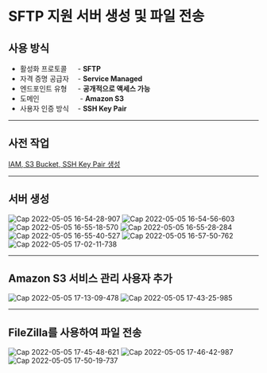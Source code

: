 # SFTP 지원 서버 생성 및 파일 전송

## 사용 방식
- 활성화 프로토콜 　 - **SFTP**  
- 자격 증명 공급자 　- **Service Managed**  
- 엔드포인트 유형 　 - **공개적으로 액세스 가능**  
- 도메인 　　　 　　 - **Amazon S3**  
- 사용자 인증 방식　 - **SSH Key Pair**  

<hr>

## 사전 작업
[IAM, S3 Bucket, SSH Key Pair 생성](https://github.com/kva231/AWS-Tech-Note/blob/master/Migration%20%26%20Transfer/AWS%20Transfer%20Family/%EC%82%AC%EC%A0%84%20%EC%9E%91%EC%97%85.md)

<hr>

## 서버 생성
![Cap 2022-05-05 16-54-28-907](https://user-images.githubusercontent.com/46125158/166897871-2f555767-1f7f-4102-a00c-7ab3327d3f74.png)
![Cap 2022-05-05 16-54-56-603](https://user-images.githubusercontent.com/46125158/166897875-f4686e70-802e-46a4-94f2-53f89360fdf4.png)
![Cap 2022-05-05 16-55-18-570](https://user-images.githubusercontent.com/46125158/166897876-bbe5cf51-ecc1-4dab-99f1-7b56a293d8a0.png)
![Cap 2022-05-05 16-55-28-284](https://user-images.githubusercontent.com/46125158/166897878-f74960ed-288e-4bf5-8214-ee207181e4d7.png)
![Cap 2022-05-05 16-55-40-527](https://user-images.githubusercontent.com/46125158/166897879-b2a4e517-793f-43c6-837e-75029a893050.png)
![Cap 2022-05-05 16-57-50-762](https://user-images.githubusercontent.com/46125158/166897881-5278d851-d7f4-4a6f-9105-9da34153e623.png)
![Cap 2022-05-05 17-02-11-738](https://user-images.githubusercontent.com/46125158/166897882-2faa1425-3ef1-43fa-a425-2e51736c614f.png)

<hr>

## Amazon S3 서비스 관리 사용자 추가
![Cap 2022-05-05 17-13-09-478](https://user-images.githubusercontent.com/46125158/166905417-6b840b42-9306-4a8e-b824-27eb8f4850a0.png)
![Cap 2022-05-05 17-43-25-985](https://user-images.githubusercontent.com/46125158/166905424-c4812b27-cbaa-4134-a6be-e1e227286059.png)

<hr>

## FileZilla를 사용하여 파일 전송
![Cap 2022-05-05 17-45-48-621](https://user-images.githubusercontent.com/46125158/166904124-5db8da09-7ff2-45d6-97f2-3528fd4f4a8d.png)
![Cap 2022-05-05 17-46-42-987](https://user-images.githubusercontent.com/46125158/166904132-94948153-3114-43b2-8372-cd59bac7b58d.png)
![Cap 2022-05-05 17-50-19-737](https://user-images.githubusercontent.com/46125158/166904138-c7e71686-97d3-455f-89c0-2daf3a8ee2d4.png)

